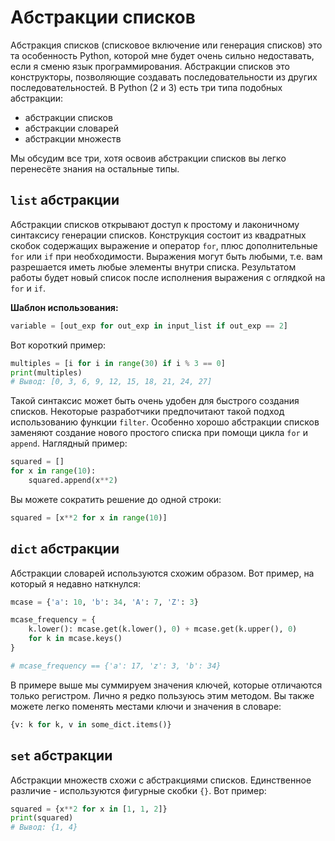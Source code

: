 # Абстракции списков

Абстракция списков (списковое включение или генерация списков) это та
особенность Python, которой мне будет очень сильно недоставать, если я сменю
язык программирования. Абстракции списков это конструкторы, позволяющие
создавать последовательности из других последовательностей. В Python (2 и 3)
есть три типа подобных абстракции:

- абстракции списков
- абстракции словарей
- абстракции множеств

Мы обсудим все три, хотя освоив абстракции списков вы легко перенесёте знания
на остальные типы.

## `list` абстракции

Абстракции списков открывают доступ к простому и лаконичному синтаксису генерации
списков. Конструкция состоит из квадратных скобок содержащих выражение и
оператор `for`, плюс дополнительные `for` или `if` при необходимости.
Выражения могут быть любыми, т.е. вам разрешается иметь любые элементы внутри
списка. Результатом работы будет новый список после исполнения выражения с
оглядкой на `for` и `if`.

**Шаблон использования:**

```python
variable = [out_exp for out_exp in input_list if out_exp == 2]
```

Вот короткий пример:

```python
multiples = [i for i in range(30) if i % 3 == 0]
print(multiples)
# Вывод: [0, 3, 6, 9, 12, 15, 18, 21, 24, 27]
```

Такой синтаксис может быть очень удобен для быстрого создания списков.
Некоторые разработчики предпочитают такой подход использованию функции
`filter`. Особенно хорошо абстракции списков заменяют создание нового
простого списка при помощи цикла `for` и `append`. Наглядный пример:

```python
squared = []
for x in range(10):
    squared.append(x**2)
```

Вы можете сократить решение до одной строки:

```python
squared = [x**2 for x in range(10)]
```

## `dict` абстракции

Абстракции словарей используются схожим образом. Вот пример, на который я недавно
наткнулся:

```python
mcase = {'a': 10, 'b': 34, 'A': 7, 'Z': 3}

mcase_frequency = {
    k.lower(): mcase.get(k.lower(), 0) + mcase.get(k.upper(), 0)
    for k in mcase.keys()
}

# mcase_frequency == {'a': 17, 'z': 3, 'b': 34}
```

В примере выше мы суммируем значения ключей, которые отличаются только
регистром. Лично я редко пользуюсь этим методом. Вы также можете легко
поменять местами ключи и значения в словаре:

```python
{v: k for k, v in some_dict.items()}
```

## `set` абстракции

Абстракции множеств схожи с абстракциями списков. Единственное различие -
используются фигурные скобки `{}`. Вот пример:

```python
squared = {x**2 for x in [1, 1, 2]}
print(squared)
# Вывод: {1, 4}
```

